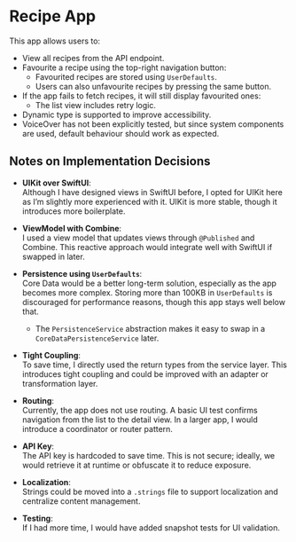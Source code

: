 # Recipe App

This app allows users to:

- View all recipes from the API endpoint.
- Favourite a recipe using the top-right navigation button:
  - Favourited recipes are stored using `UserDefaults`.
  - Users can also unfavourite recipes by pressing the same button.
- If the app fails to fetch recipes, it will still display favourited ones:
  - The list view includes retry logic.
- Dynamic type is supported to improve accessibility.
- VoiceOver has not been explicitly tested, but since system components are used, default behaviour should work as expected.

## Notes on Implementation Decisions

- **UIKit over SwiftUI**:  
  Although I have designed views in SwiftUI before, I opted for UIKit here as I’m slightly more experienced with it. UIKit is more stable, though it introduces more boilerplate.

- **ViewModel with Combine**:  
  I used a view model that updates views through `@Published` and Combine. This reactive approach would integrate well with SwiftUI if swapped in later.

- **Persistence using `UserDefaults`**:  
  Core Data would be a better long-term solution, especially as the app becomes more complex. Storing more than 100KB in `UserDefaults` is discouraged for performance reasons, though this app stays well below that.  
  - The `PersistenceService` abstraction makes it easy to swap in a `CoreDataPersistenceService` later.

- **Tight Coupling**:  
  To save time, I directly used the return types from the service layer. This introduces tight coupling and could be improved with an adapter or transformation layer.

- **Routing**:  
  Currently, the app does not use routing. A basic UI test confirms navigation from the list to the detail view. In a larger app, I would introduce a coordinator or router pattern.

- **API Key**:  
  The API key is hardcoded to save time. This is not secure; ideally, we would retrieve it at runtime or obfuscate it to reduce exposure.

- **Localization**:  
  Strings could be moved into a `.strings` file to support localization and centralize content management.

- **Testing**:  
  If I had more time, I would have added snapshot tests for UI validation.
